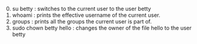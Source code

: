 0. su betty : switches to the current user to the user betty
1. whoami : prints the effective username of the current user.
2. groups : prints all the groups the current user is part of.
3. sudo chown betty hello : changes the owner of the file hello to the user betty
